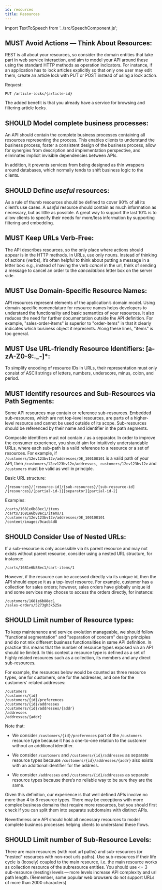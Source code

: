 ```yaml
---
id: resources
title: Resources
---
```

import TextToSpeech from '../src/SpeechComponent.js';

<TextToSpeech>

## MUST Avoid Actions — Think About Resources:

REST is all about your resources, so consider the domain entities that take part in web service interaction, and aim to model your API around these using the standard HTTP methods as operation indicators. For instance, if an application has to lock articles explicitly so that only one user may edit them, create an article lock with PUT or POST instead of using a lock action.

Request:

``` http
PUT /article-locks/{article-id}
```

The added benefit is that you already have a service for browsing and filtering article locks.

## SHOULD Model complete business processes:

An API should contain the complete business processes containing all resources representing the process. This enables clients to understand the business process, foster a consistent design of the business process, allow for synergies from description and implementation perspective, and eliminates implicit invisible dependencies between APIs.

In addition, it prevents services from being designed as thin wrappers around databases, which normally tends to shift business logic to the clients.
## SHOULD Define *useful* resources:

As a rule of thumb resources should be defined to cover 90% of all its client’s use cases. A *useful* resource should contain as much information as necessary, but as little as possible. A great way to support the last 10% is to allow clients to specify their needs for more/less information by supporting filtering and embedding.
## MUST Keep URLs Verb-Free:

The API describes resources, so the only place where actions should appear is in the HTTP methods. In URLs, use only nouns. Instead of thinking of actions (verbs), it’s often helpful to think about putting a message in a letter box: e.g., instead of having the verb *cancel* in the url, think of sending a message to cancel an order to the *cancellations* letter box on the server side.

## MUST Use Domain-Specific Resource Names:

API resources represent elements of the application’s domain model. Using domain-specific nomenclature for resource names helps developers to understand the functionality and basic semantics of your resources. It also reduces the need for further documentation outside the API definition. For example, "sales-order-items" is superior to "order-items" in that it clearly indicates which business object it represents. Along these lines, "items" is too general.
## MUST Use URL-friendly Resource Identifiers: \[a-zA-Z0-9:.\_-\]\*:

To simplify encoding of resource IDs in URLs, their representation must only consist of ASCII strings of letters, numbers, underscore, minus, colon, and period.
## MUST Identify resources and Sub-Resources via Path Segments:

Some API resources may contain or reference sub-resources. Embedded sub-resources, which are not top-level resources, are parts of a higher-level resource and cannot be used outside of its scope. Sub-resources should be referenced by their name and identifier in the path segments.

Composite identifiers must not contain `/` as a separator. In order to improve the consumer experience, you should aim for intuitively understandable URLs, where each sub-path is a valid reference to a resource or a set of resources. For example, if `/customers/12ev123bv12v/addresses/DE_100100101` is a valid path of your API, then `/customers/12ev123bv12v/addresses`, ` customers/12ev123bv12v` and `/customers` must be valid as well in principle.

Basic URL structure:

``` http
/{resources}/[resource-id]/{sub-resources}/[sub-resource-id]
/{resources}/[partial-id-1][separator][partial-id-2]
```

Examples:

``` http
/carts/1681e6b88ec1/items
/carts/1681e6b88ec1/items/1
/customers/12ev123bv12v/addresses/DE_100100101
/content/images/9cacb4d8
```
## SHOULD Consider Use of Nested URLs:

If a sub-resource is only accessible via its parent resource and may not exists without parent resource, consider using a nested URL structure, for instance:

``` http
/carts/1681e6b88ec1/cart-items/1
```

However, if the resource can be accessed directly via its unique id, then the API should expose it as a top-level resource. For example, customer has a collection for sales orders; however, sales orders have globally unique id and some services may choose to access the orders directly, for instance:

``` http
/customers/1681e6b88ec1
/sales-orders/5273gh3k525a
```
## SHOULD Limit number of Resource types:

To keep maintenance and service evolution manageable, we should follow "functional segmentation" and "separation of concern" design principles and do not mix different business functionalities in same API definition. In practice this means that the number of resource types exposed via an API should be limited. In this context a resource type is defined as a set of highly related resources such as a collection, its members and any direct sub-resources.

For example, the resources below would be counted as three resource types, one for customers, one for the addresses, and one for the customers' related addresses:

``` http
/customers
/customers/{id}
/customers/{id}/preferences
/customers/{id}/addresses
/customers/{id}/addresses/{addr}
/addresses
/addresses/{addr}
```

Note that:

  - We consider `/customers/{id}/preferences` part of the `/customers` resource type because it has a one-to-one relation to the customer without an additional identifier.

  - We consider `/customers` and `/customers/{id}/addresses` as separate resource types because `/customers/{id}/addresses/{addr}` also exists with an additional identifier for the address.

  - We consider `/addresses` and `/customers/{id}/addresses` as separate resource types because there’s no reliable way to be sure they are the same.

Given this definition, our experience is that well defined APIs involve no more than 4 to 8 resource types. There may be exceptions with more complex business domains that require more resources, but you should first check if you can split them into separate subdomains with distinct APIs.

Nevertheless one API should hold all necessary resources to model complete business processes helping clients to understand these flows.
## SHOULD Limit number of Sub-Resource Levels:

There are main resources (with root url paths) and sub-resources (or "nested" resources with non-root urls paths). Use sub-resources if their life cycle is (loosely) coupled to the main resource, i.e. the main resource works as collection resource of the subresource entities. You should use <= 3 sub-resource (nesting) levels — more levels increase API complexity and url path length. (Remember, some popular web browsers do not support URLs of more than 2000 characters)

</TextToSpeech>